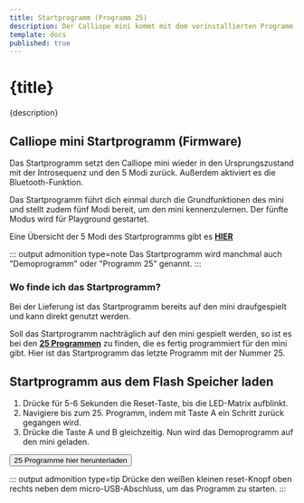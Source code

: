 ```yaml
---
title: Startprogramm (Programm 25)
description: Der Calliope mini kommt mit dem vorinstallierten Programm, das dir einen Startpunkt in der Nutzung bieten soll.
template: docs
published: true
---
```


<script>
// import {Button} from '@svelteness/kit-docs';
</script>

# {title}

{description}

## Calliope mini Startprogramm (Firmware)

Das Startprogramm setzt den Calliope mini wieder in den Ursprungszustand mit der Introsequenz und den 5 Modi zurück. Außerdem aktiviert es die Bluetooth-Funktion.

Das Startprogramm führt dich einmal durch die Grundfunktionen des mini und stellt zudem fünf Modi bereit, um den mini kennenzulernen. Der fünfte Modus wird für Playground gestartet.

Eine Übersicht der 5 Modi des Startprogramms gibt es **[HIER](https://calliope.cc/los-geht-s/erste-schritte#turquoise)** 

::: output admonition type=note
Das Startprogramm wird manchmal auch "Demoprogramm" oder "Programm 25" genannt.
:::

### Wo finde ich das Startprogramm?

Bei der Lieferung ist das Startprogramm bereits auf den mini draufgespielt und kann direkt genutzt werden.

Soll das Startprogramm nachträglich auf den mini gespielt werden, so ist es bei den **[25 Programmen](https://calliope.cc/calliope-mini/25programme)** zu finden, die es fertig programmiert für den mini gibt. Hier ist das Startprogramm das letzte Programm mit der Nummer 25.

## Startprogramm aus dem Flash Speicher laden

1. Drücke für 5-6 Sekunden die Reset-Taste, bis die LED-Matrix aufblinkt.  
2. Navigiere bis zum 25. Programm, indem mit Taste A ein Schritt zurück gegangen wird.  
3. Drücke die Taste A und B gleichzeitig. Nun wird das Demoprogramm auf den mini geladen.  


<button type="raised" href='https://calliope.cc/media/pages/calliope-mini/25programme/589dc979af-1601938460/25originalprogramme.zip' >25 Programme hier herunterladen</button>

::: output admonition type=tip
Drücke den weißen kleinen reset-Knopf oben rechts neben dem micro-USB-Abschluss, um das Programm zu starten.
:::